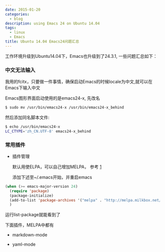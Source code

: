 ```yaml
---
date: 2015-01-20
categories:
  - blog
description: using Emacs 24 on Ubuntu 14.04
tags:
  - linux
  - Emacs
title: Ubuntu 14.04 Emacs24问题汇总
---
```




工作环境升级到Ubuntu14.04下，Emacs也升级到了24.3.1, 一些问题汇总如下：

### 中文无法输入
我用的fcitx，只要做一件事情，确保启动Emacs的时候locale为中文,就可以在Emacs下输入中文

Emacs图形界面启动使用的是emacs24-x, 先改名

~~~bash
$ sudo mv /usr/bin/emacs24-x /usr/bin/emacs24-x_behind
~~~

然后添加同名脚本文件:

~~~bash
$ echo /usr/bin/emacs24-x
LC_CTYPE='zh_CN.UTF-8' emacs24-x_behind
~~~


### 常用插件
- 插件管理

  默认用使ELPA，可以自己增加MELPA， 参考 [1](http://ergoemacs.org/emacs/emacs_package_system.html)

  添加下述至~/.emacs开始，并重启emacs

~~~lisp
(when (>= emacs-major-version 24)
  (require 'package)
  (package-initialize)
  (add-to-list 'package-archives '("melpa" . "http://melpa.milkbox.net/packages/") t)
  )
~~~


   运行list-package就能看到了

  下面插件，MELPA中都有

- markdown-mode

- yaml-mode